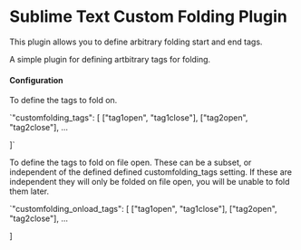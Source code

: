 # Sublime Text Custom Folding Plugin

This plugin allows you to define arbitrary folding start and end tags.

A simple plugin for defining artbitrary tags for folding.

#### Configuration

To define the tags to fold on.

`"customfolding_tags": [ 
   ["tag1open", "tag1close"],
   ["tag2open", "tag2close"],
   ...

]`

To define the tags to fold on file open.  These can be a subset, or independent
of the defined defined customfolding_tags setting.  If these are independent 
they will only be folded on file open, you will be unable to fold them later.

`"customfolding_onload_tags": [
   ["tag1open", "tag1close"],
   ["tag2open", "tag2close"],
   ...

]